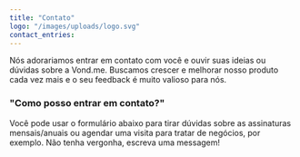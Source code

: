 ```yaml
---
title: "Contato"
logo: "/images/uploads/logo.svg"
contact_entries:
---
```


Nós adorariamos entrar em contato com você e ouvir suas ideias ou dúvidas
sobre a Vond.me. Buscamos crescer e melhorar nosso produto cada vez mais
e o seu feedback é muito valioso para nós.

<h3 class="f4 b lh-title mb2">"Como posso entrar em contato?"</h3>

Você pode usar o formulário abaixo para tirar dúvidas sobre
as assinaturas mensais/anuais ou agendar uma visita para
tratar de negócios, por exemplo. Não tenha vergonha, escreva uma messagem!
